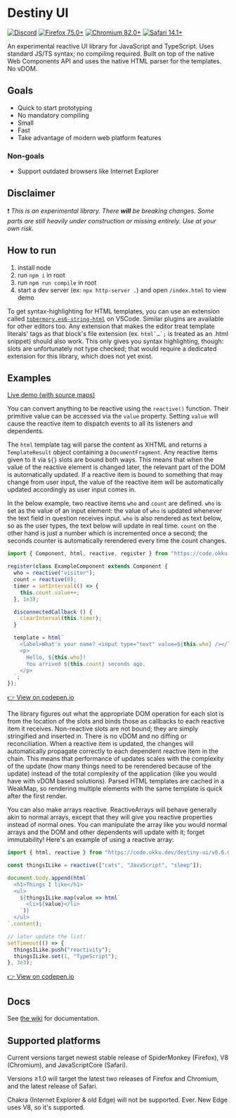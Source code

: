 # Destiny UI

[![Discord](https://img.shields.io/discord/704026413870612511?color=738ad6&label=Discord&logo=discord&logoColor=fff "Chat on Discord")](https://discord.gg/WS7JWRj)
[![Firefox 75.0+](https://img.shields.io/badge/Firefox-75.0+-brightgreen?logo=firefox%20browser&logoColor=white)](https://www.mozilla.org/en-US/exp/firefox/new/)
[![Chromium 82.0+](https://img.shields.io/badge/Chromium-82.0+-brightgreen?logo=google%20chrome&logoColor=white)](https://www.chromium.org/)
[![Safari 14.1+](https://img.shields.io/badge/Safari-14.1+-brightgreen?logo=safari&logoColor=white)](https://www.apple.com/safari/)

An experimental reactive UI library for JavaScript and TypeScript. Uses standard JS/TS syntax; no compiling required. Built on top of the native Web Components API and uses the native HTML parser for the templates. No vDOM.

## Goals

- Quick to start prototyping
- No mandatory compiling
- Small
- Fast
- Take advantage of modern web platform features

### Non-goals

- Support outdated browsers like Internet Explorer

## Disclaimer

❗ _This is an experimental library. There **will** be breaking changes. Some parts are still heavily under construction or missing entirely. Use at your own risk._

## How to run

1. install node
2. run `npm i` in root
3. run `npm run compile` in root
4. start a dev server (ex: `npx http-server .`) and open `/index.html` to view demo

To get syntax-highlighting for HTML templates, you can use an extension called [`tobermory.es6-string-html`](https://marketplace.visualstudio.com/items?itemName=Tobermory.es6-string-html) on VSCode. Similar plugins are available for other editors too. Any extension that makes the editor treat template literals' tags as that block's file extension (ex. ``html`…`;`` is treated as an .html snippet) should also work. This only gives you syntax highlighting, though: slots are unfortunately not type checked; that would require a dedicated extension for this library, which does not yet exist.

## Examples

[Live demo (with source maps)](https://destiny.okku.dev/)

You can convert anything to be reactive using the `reactive()` function. Their primitive value can be accessed via the `value` property. Setting `value` will cause the reactive item to dispatch events to all its listeners and dependents.

The `html` template tag will parse the content as XHTML and returns a `TemplateResult` object containing a `DocumentFragment`. Any reactive items given to it via `${}` slots are bound both ways. This means that when the value of the reactive element is changed later, the relevant part of the DOM is automatically updated. If a reactive item is bound to something that may change from user input, the value of the reactive item will be automatically updated accordingly as user input comes in.

In the below example, two reactive items `who` and `count` are defined. `who` is set as the value of an input element: the value of `who` is updated whenever the text field in question receives input. `who` is also rendered as text below, so as the user types, the text below will update in real time. `count` on the other hand is just a number which is incremented once a second; the seconds counter is automatically rerendered every time the count changes.

```js
import { Component, html, reactive, register } from "https://code.okku.dev/destiny-ui/v0.6.0/dist/mod.js";

register(class ExampleComponent extends Component {
  who = reactive("visitor");
  count = reactive(0);
  timer = setInterval(() => {
    this.count.value++;
  }, 1e3);

  disconnectedCallback () {
    clearInterval(this.timer);
  }

  template = html`
    <label>What's your name? <input type="text" value=${this.who} /></label>
    <p>
      Hello, ${this.who}!
      You arrived ${this.count} seconds ago.
    </p>
  `;
});
```

[👉 View on codepen.io](https://codepen.io/okku/pen/MWKXMVK?editors=1010)

The library figures out what the appropriate DOM operation for each slot is from the location of the slots and binds those as callbacks to each reactive item it receives. Non-reactive slots are not bound; they are simply stringified and inserted in. There is no vDOM and no diffing or reconciliation. When a reactive item is updated, the changes will automatically propagate correctly to each dependent reactive item in the chain. This means that performance of updates scales with the complexity of the update (how many things need to be rerendered because of the update) instead of the total complexity of the application (like you would have with vDOM based solutions). Parsed HTML templates are cached in a WeakMap, so rendering multiple elements with the same template is quick after the first render.

You can also make arrays reactive. ReactiveArrays will behave generally akin to normal arrays, except that they will give you reactive properties instead of normal ones. You can manipulate the array like you would normal arrays and the DOM and other dependents will update with it; forget immutability! Here's an example of using a reactive array:

```js
import { html, reactive } from "https://code.okku.dev/destiny-ui/v0.6.0/dist/mod.js";

const thingsILike = reactive(["cats", "JavaScript", "sleep"]);

document.body.append(html`
  <h1>Things I like</h1>
  <ul>
    ${thingsILike.map(value => html`
      <li>${value}</li>
    `)}
  </ul>
`.content);

// later update the list:
setTimeout(() => {
  thingsILike.push("reactivity");
  thingsILike.set(1, "TypeScript");
}, 3e3);
```

[👉 View on codepen.io](https://codepen.io/okku/pen/wvMXLpZ?editors=0010)

## Docs

See [the wiki](https://github.com/0kku/destiny/wiki) for documentation.

## Supported platforms

Current versions target newest stable release of SpiderMonkey (Firefox), V8 (Chromium), and JavaScriptCore (Safari).

Versions ≥1.0 will target the latest two releases of Firefox and Chromium, and the latest release of Safari.

Chakra (Internet Explorer & old Edge) will not be supported. Ever. New Edge uses V8, so it's supported.
